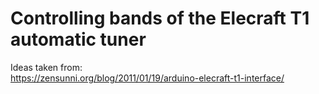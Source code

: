 # Controlling bands of the Elecraft T1 automatic tuner

Ideas taken from:  
https://zensunni.org/blog/2011/01/19/arduino-elecraft-t1-interface/

